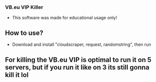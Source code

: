 ### VB.eu VIP Killer

- This software was made for educational usage only!

## How to use?

- Download and install "cloudscraper, request, randomstring", then run

## For killing the VB.eu VIP is optimal to run it on 5 servers, but if you run it like on 3 its still gonna kill it lol
